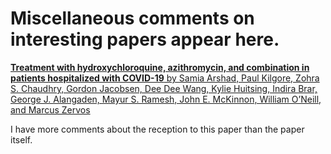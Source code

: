 # Miscellaneous comments on interesting papers appear here.


[
**Treatment with hydroxychloroquine, azithromycin, and
combination in patients hospitalized with COVID-19** by
Samia Arshad, Paul Kilgore, Zohra S. Chaudhry, Gordon Jacobsen, Dee Dee Wang,
Kylie Huitsing, Indira Brar, George J. Alangaden, Mayur S. Ramesh,
John E. McKinnon, William O’Neill, and Marcus Zervos
](./Arshad_et_al.md)

I have more comments about the reception to this paper than the paper itself.


